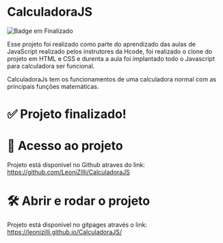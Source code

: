 # CalculadoraJS
![Badge em Finalizado](http://img.shields.io/static/v1?label=STATUS&message=FINALIZADO&color=GREEN&style=for-the-badge)

Esse projeto foi realizado como parte do aprendizado das aulas de JavaScript realizado pelos instrutores da Hcode, foi realizado o clone do projeto em HTML e CSS e durenta a aula foi implantado todo o Javascript para calculadora ser funcional.

CalculadoraJs tem os funcionamentos de uma calculadora normal com as principais funções matemáticas.

# :white_check_mark: Projeto finalizado!

# 📁 Acesso ao projeto

Projeto está disponivel no Github atraves do link: https://github.com/LeoniZIlli/CalculadoraJS

# 🛠️ Abrir e rodar o projeto

Projeto está disponivel no gitpages através o link: https://leonizilli.github.io/CalculadoraJS/
